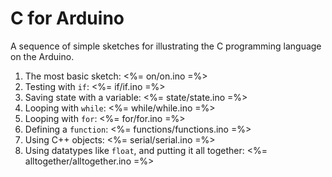 # C for Arduino

A sequence of simple sketches for illustrating the C programming language on the Arduino.

1.  The most basic sketch:
    <%= on/on.ino =%>
2.  Testing with `if`:
    <%= if/if.ino =%>
3.  Saving state with a variable:
    <%= state/state.ino =%>
4.  Looping with `while`:
    <%= while/while.ino =%>
5.  Looping with `for`:
    <%= for/for.ino =%>
6.  Defining a `function`:
    <%= functions/functions.ino =%>
7.  Using C++ objects:
    <%= serial/serial.ino =%>
5.  Using datatypes like `float`, and putting it all together:
    <%= alltogether/alltogether.ino =%>